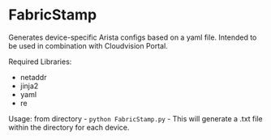 # FabricStamp
Generates device-specific Arista configs based on a yaml file. Intended to be used in combination with Cloudvision Portal.

Required Libraries:
  - netaddr 
  - jinja2
  - yaml
  - re

Usage:
  from directory - `python FabricStamp.py`
    - This will generate a .txt file within the directory for each device.
